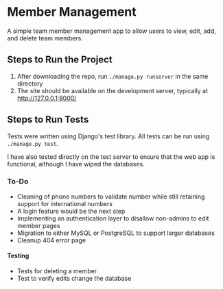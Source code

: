 # Member Management
 A simple team member management app to allow users to view, edit, add, and delete team members.

## Steps to Run the Project

1. After downloading the repo, run `./manage.py runserver` in the same directory
2. The site should be available on the development server, typically at http://127.0.0.1:8000/

## Steps to Run Tests

Tests were written using Django's test library. All tests can be run using `./manage.py test`.

I have also tested directly on the test server to ensure that the web app is functional, although I have wiped the databases.

### To-Do

- Cleaning of phone numbers to validate number while still retaining support for international numbers
- A login feature would be the next step
- Implementing an authentication layer to disallow non-admins to edit member pages
- Migration to either MySQL or PostgreSQL to support larger databases
- Cleanup 404 error page

#### Testing

- Tests for deleting a member
- Test to verify edits change the database